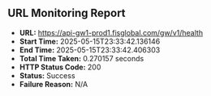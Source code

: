 ## URL Monitoring Report

- **URL:** https://api-gw1-prod1.fisglobal.com/gw/v1/health
- **Start Time:** 2025-05-15T23:33:42.136146
- **End Time:** 2025-05-15T23:33:42.406303
- **Total Time Taken:** 0.270157 seconds
- **HTTP Status Code:** 200
- **Status:** Success
- **Failure Reason:** N/A
